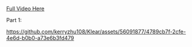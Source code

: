 [Full Video Here](./demo.mp4)

Part 1:

https://github.com/kerryzhu108/Klear/assets/56091877/4789cb7f-2cfe-4e6d-b0b0-a73e6b3fd479
